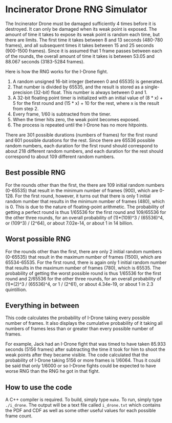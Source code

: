 Incinerator Drone RNG Simulator
===============================

The Incinerator Drone must be damaged sufficiently 4 times before it is destroyed. It can only be damaged when its weak point is exposed. The amount of time it takes to expose its weak point is random each time, but there are limits. The first time it takes between 8 and 13 seconds (480-780 frames), and all subsequent times it takes between 15 and 25 seconds (900-1500 frames). Since it is assumed that 1 frame passes between each of the rounds, the overall amount of time it takes is between 53.05 and 88.067 seconds (3183-5284 frames).

Here is how the RNG works for the I-Drone fight.

1. A random unsigned 16-bit integer (between 0 and 65535) is generated.
2. That number is divided by 65535, and the result is stored as a single-precision (32-bit) float. This number is always between 0 and 1.
3. A 32-bit floating point timer is initialized with an initial value of (8 * x) + 5 for the first round and (15 * x) + 10 for the rest, where x is the result from step 2.
4. Every frame, 1/60 is subtracted from the timer.
5. When the timer hits zero, the weak point becomes exposed.
6. The process is repeated until the I-Drone has no more hitpoints.

There are 301 possible durations (numbers of frames) for the first round and 601 possible durations for the rest. Since there are 65536 possible random numbers, each duration for the first round should correspond to about 218 different random numbers, and each duration for the rest should correspond to about 109 different random numbers.

Best possible RNG
-----------------

For the rounds other than the first, the there are 109 initial random numbers (0-65535) that result in the minimum number of frames (900), which are 0-128. For the first round, however, it turns out that there is only 1 initial random number that results in the minimum number of frames (480), which is 0. This is due to the nature of floating-point arithmetic. The probability of getting a perfect round is thus 1/65536 for the first round and 109/65536 for the other three rounds, for an overall probability of (1)*(109)^3 / (65536)^4, or (109^3) / (2^64), or about 7.02e-14, or about 1 in 14 billion.

Worst possible RNG
------------------

For the rounds other than the first, there are only 2 initial random numbers (0-65535) that result in the maximum number of frames (1500), which are 65534-65535. For the first round, there is again only 1 initial random number that results in the maximum number of frames (780), which is 65535. The probability of getting the worst possible round is thus 1/65536 for the first round and 2/65536 for the other three rounds, for an overall probability of (1)*(2)^3 / (65536)^4, or 1 / (2^61), or about 4.34e-19, or about 1 in 2.3 quintillion.

Everything in between
---------------------

This code calculates the probability of I-Drone taking every possible number of frames. It also displays the cumulative probability of it taking all numbers of frames less than or greater than every possible number of frames.

For example, Jack had an I-Drone fight that was timed to have taken 85.933 seconds (5156 frames) after subtracting the time it took for him to shoot the weak points after they became visible. The code calculated that the probability of I-Drone taking 5156 or more frames is 1/6064. Thus it could be said that only 1/6000 or so I-Drone fights could be expected to have worse RNG than the RNG he got in that fight.

How to use the code
-------------------

A C++ compiler is required. To build, simply type ``make``. To run, simply type ``./i_drone``. The output will be a text file called ``i_drone.txt`` which contains the PDF and CDF as well as some other useful values for each possible frame count.
